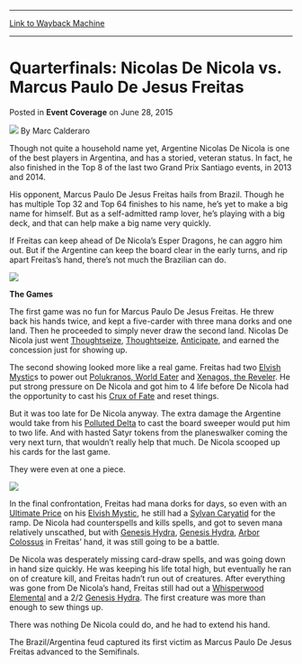 
---
[Link to Wayback Machine](https://web.archive.org/web/20151005010928/http://magic.wizards.com/en/events/coverage/gpbue15/quarterfinals-nicolas-de-nicola-vs-marcus-paulo-de-jesus-freitas-2015-06-28)

[_metadata_:author]:- "Marc Calderaro"
[_metadata_:description]:- "Though not quite a household name yet, Argentine Nicolas De Nicola is one of the best players in Argentina, and has a storied, veteran status. In fact, he also finished in the Top 8 of the last two Grand Prix Santiago events, in 2013 and 2014. His opponent, Marcus Paulo De Jesus Freitas hails from Brazil. Though he has multiple Top 32 and Top 64 finishes to his name, he’s yet to make a big name for himself. But as a self-admitted ramp lover, he’s playing with a big deck, and that can help make a big name very quickly."
[_metadata_:generator]:- "Drupal 7 (http://drupal.org)"
[_metadata_:node]:- "407641"
[_metadata_:publish_date]:- "2015-06-28"
[_metadata_:source]:- "div-main-content"
[_metadata_:title]:- "Quarterfinals: Nicolas De Nicola vs. Marcus Paulo De Jesus Freitas"
[_metadata_:wayback_capture_timestamp]:- "2015-10-05 01:09:28"
[_metadata_:wayback_raw_url]:- "https://web.archive.org/web/20151005010928id_/http://magic.wizards.com/en/events/coverage/gpbue15/quarterfinals-nicolas-de-nicola-vs-marcus-paulo-de-jesus-freitas-2015-06-28"
[_metadata_:wayback_url]:- "http://magic.wizards.com/en/events/coverage/gpbue15/quarterfinals-nicolas-de-nicola-vs-marcus-paulo-de-jesus-freitas-2015-06-28"
---


Quarterfinals: Nicolas De Nicola vs. Marcus Paulo De Jesus Freitas
==================================================================



 Posted in **Event Coverage**
 on June 28, 2015 






![](https://media.magic.wizards.com/styles/auth_small/public/images/person/calderaro.jpg)
By Marc Calderaro










Though not quite a household name yet, Argentine Nicolas De Nicola is one of the best players in Argentina, and has a storied, veteran status. In fact, he also finished in the Top 8 of the last two Grand Prix Santiago events, in 2013 and 2014.



His opponent, Marcus Paulo De Jesus Freitas hails from Brazil. Though he has multiple Top 32 and Top 64 finishes to his name, he’s yet to make a big name for himself. But as a self-admitted ramp lover, he’s playing with a big deck, and that can help make a big name very quickly.



If Freitas can keep ahead of De Nicola’s Esper Dragons, he can aggro him out. But if the Argentine can keep the board clear in the early turns, and rip apart Freitas’s hand, there’s not much the Brazilian can do.


![](https://media.wizards.com/2015/events/gpbue15/qf_dejesus.jpg)  





**The Games**



The first game was no fun for Marcus Paulo De Jesus Freitas. He threw back his hands twice, and kept a five-carder with three mana dorks and one land. Then he proceeded to simply never draw the second land. Nicolas De Nicola just went [Thoughtseize](http://gatherer.wizards.com/Pages/Card/Details.aspx?name=Thoughtseize), [Thoughtseize](http://gatherer.wizards.com/Pages/Card/Details.aspx?name=Thoughtseize), [Anticipate](http://gatherer.wizards.com/Pages/Card/Details.aspx?name=Anticipate), and earned the concession just for showing up.



The second showing looked more like a real game. Freitas had two [Elvish Mystic](http://gatherer.wizards.com/Pages/Card/Details.aspx?name=Elvish+Mystic)s to power out [Polukranos, World Eater](http://gatherer.wizards.com/Pages/Card/Details.aspx?name=Polukranos%2C+World+Eater) and [Xenagos, the Reveler](http://gatherer.wizards.com/Pages/Card/Details.aspx?name=Xenagos%2C+the+Reveler). He put strong pressure on De Nicola and got him to 4 life before De Nicola had the opportunity to cast his [Crux of Fate](http://gatherer.wizards.com/Pages/Card/Details.aspx?name=Crux+of+Fate) and reset things.



But it was too late for De Nicola anyway. The extra damage the Argentine would take from his [Polluted Delta](http://gatherer.wizards.com/Pages/Card/Details.aspx?name=Polluted+Delta) to cast the board sweeper would put him to two life. And with hasted Satyr tokens from the planeswalker coming the very next turn, that wouldn’t really help that much. De Nicola scooped up his cards for the last game.



They were even at one a piece.


![](https://media.wizards.com/2015/events/gpbue15/qf_denicola.jpg)  




In the final confrontation, Freitas had mana dorks for days, so even with an [Ultimate Price](http://gatherer.wizards.com/Pages/Card/Details.aspx?name=Ultimate+Price) on his [Elvish Mystic](http://gatherer.wizards.com/Pages/Card/Details.aspx?name=Elvish+Mystic), he still had a [Sylvan Caryatid](http://gatherer.wizards.com/Pages/Card/Details.aspx?name=Sylvan+Caryatid) for the ramp. De Nicola had counterspells and kills spells, and got to seven mana relatively unscathed, but with [Genesis Hydra](http://gatherer.wizards.com/Pages/Card/Details.aspx?name=Genesis+Hydra), [Genesis Hydra](http://gatherer.wizards.com/Pages/Card/Details.aspx?name=Genesis+Hydra), [Arbor Colossus](http://gatherer.wizards.com/Pages/Card/Details.aspx?name=Arbor+Colossus) in Freitas’ hand, it was still going to be a battle.



De Nicola was desperately missing card-draw spells, and was going down in hand size quickly. He was keeping his life total high, but eventually he ran on of creature kill, and Freitas hadn’t run out of creatures. After everything was gone from De Nicola’s hand, Freitas still had out a [Whisperwood Elemental](http://gatherer.wizards.com/Pages/Card/Details.aspx?name=Whisperwood+Elemental) and a 2/2 [Genesis Hydra](http://gatherer.wizards.com/Pages/Card/Details.aspx?name=Genesis+Hydra). The first creature was more than enough to sew things up.



There was nothing De Nicola could do, and he had to extend his hand.



The Brazil/Argentina feud captured its first victim as Marcus Paulo De Jesus Freitas advanced to the Semifinals.







